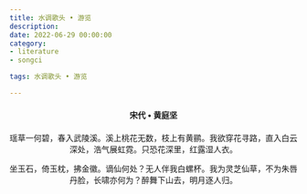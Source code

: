 ```yaml
---
title: 水调歌头 • 游览
description:
date: 2022-06-29 00:00:00
category:
- literature
- songci

tags: 水调歌头 • 游览

---
```


<div id="poem-author">
    宋代 • 黄庭坚
</div>
<div id="poem-body">
<p class="poem-paragraph">瑶草一何碧，春入武陵溪。溪上桃花无数，枝上有黄鹂。我欲穿花寻路，直入白云深处，浩气展虹霓。只恐花深里，红露湿人衣。</p>
<p class="poem-paragraph">坐玉石，倚玉枕，拂金徽。谪仙何处？无人伴我白螺杯。我为灵芝仙草，不为朱唇丹脸，长啸亦何为？醉舞下山去，明月逐人归。</p>

</div>

<style>

#poem-author {
    width: 100%;
    text-align: center;
    margin: 20px 0;
    font-weight: bold;
}
#poem-body {
    width: 100%;
    text-align: center;
}
.poem-paragraph {
    font-family: "仿宋"
}

</style>